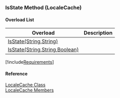 ﻿### IsState Method (LocaleCache)

#### Overload List

| Overload | Description |
| --- | --- |
| [IsState(String,String)](fcSDK~FChoice.Foundation.Clarify.LocaleCache~IsState(String,String).md) |   |
| [IsState(String,String,Boolean)](fcSDK~FChoice.Foundation.Clarify.LocaleCache~IsState(String,String,Boolean).md) |   |

[!include[Requirements](../partials/requirements.md)]



#### Reference

[LocaleCache Class](fcSDK~FChoice.Foundation.Clarify.LocaleCache.md)  
[LocaleCache Members](fcSDK~FChoice.Foundation.Clarify.LocaleCache_members.md)